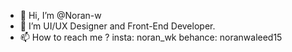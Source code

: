 - 👋 Hi, I’m @Noran-w
- 👀 I’m  UI/UX Designer and Front-End Developer.
- 📫 How to reach me ?
insta: noran_wk
behance: noranwaleed15

<!---
Noran-w/Noran-w is a ✨ special ✨ repository because its `README.md` (this file) appears on your GitHub profile.
You can click the Preview link to take a look at your changes.
--->
